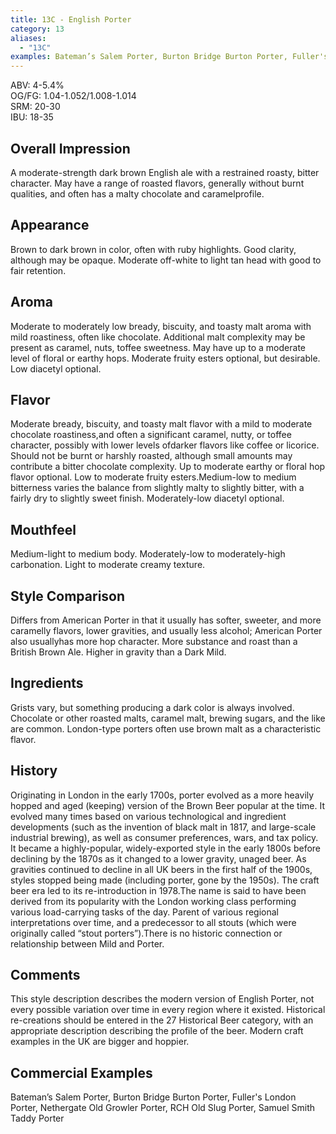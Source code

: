 ```yaml
---
title: 13C - English Porter
category: 13
aliases: 
  - "13C"
examples: Bateman’s Salem Porter, Burton Bridge Burton Porter, Fuller's London Porter, Nethergate Old Growler Porter, RCH Old Slug Porter, Samuel Smith Taddy Porter
---
```


ABV: 4-5.4%  
OG/FG: 1.04-1.052/1.008-1.014  
SRM: 20-30  
IBU: 18-35

## Overall Impression
A moderate-strength dark brown English ale with a restrained roasty, bitter character. May have a range of roasted flavors, generally without burnt qualities, and often has a malty chocolate and caramelprofile.

## Appearance
Brown to dark brown in color, often with ruby highlights. Good clarity, although may be opaque. Moderate off-white to light tan head with good to fair retention.

## Aroma
Moderate to moderately low bready, biscuity, and toasty malt aroma with mild roastiness, often like chocolate. Additional malt complexity may be present as caramel, nuts, toffee sweetness. May have up to a moderate level of floral or earthy hops. Moderate fruity esters optional, but desirable. Low diacetyl optional.

## Flavor
Moderate bready, biscuity, and toasty malt flavor with a mild to moderate chocolate roastiness,and often a significant caramel, nutty, or toffee character, possibly with lower levels ofdarker flavors like coffee or licorice. Should not be burnt or harshly roasted, although small amounts may contribute a bitter chocolate complexity. Up to moderate earthy or floral hop flavor optional. Low to moderate fruity esters.Medium-low to medium bitterness varies the balance from slightly malty to slightly bitter, with a fairly dry to slightly sweet finish. Moderately-low diacetyl optional.

## Mouthfeel
Medium-light to medium body. Moderately-low to moderately-high carbonation. Light to moderate creamy texture.

## Style Comparison
Differs from American Porter in that it usually has softer, sweeter, and more caramelly flavors, lower gravities, and usually less alcohol; American Porter also usuallyhas more hop character. More substance and roast than a British Brown Ale. Higher in gravity than a Dark Mild.

## Ingredients
Grists vary, but something producing a dark color is always involved. Chocolate or other roasted malts, caramel malt, brewing sugars, and the like are common. London-type porters often use brown malt as a characteristic flavor.

## History
Originating in London in the early 1700s, porter evolved as a more heavily hopped and aged (keeping) version of the Brown Beer popular at the time. It evolved many times based on various technological and ingredient developments (such as the invention of black malt in 1817, and large-scale industrial brewing), as well as consumer preferences, wars, and tax policy. It became a highly-popular, widely-exported style in the early 1800s before declining by the 1870s as it changed to a lower gravity, unaged beer. As gravities continued to decline in all UK beers in the first half of the 1900s, styles stopped being made (including porter, gone by the 1950s). The craft beer era led to its re-introduction in 1978.The name is said to have been derived from its popularity with the London working class performing various load-carrying tasks of the day. Parent of various regional interpretations over time, and a predecessor to all stouts (which were originally called “stout porters”).There is no historic connection or relationship between Mild and Porter.

## Comments
This style description describes the modern version of English Porter, not every possible variation over time in every region where it existed. Historical re-creations should be entered in the 27 Historical Beer category, with an appropriate description describing the profile of the beer. Modern craft examples in the UK are bigger and hoppier.

## Commercial Examples
Bateman’s Salem Porter, Burton Bridge Burton Porter, Fuller's London Porter, Nethergate Old Growler Porter, RCH Old Slug Porter, Samuel Smith Taddy Porter





